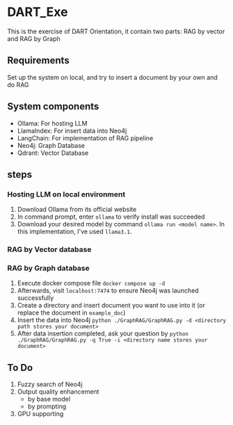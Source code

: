# DART_Exe
This is the exercise of DART Orientation, it contain two parts: RAG by vector and RAG by Graph

## Requirements
Set up the system on local, and try to insert a document by your own and do RAG

## System components
- Ollama: For hosting LLM
- LlamaIndex: For insert data into Neo4j
- LangChain: For implementation of RAG pipeline
- Neo4j: Graph Database
- Qdrant: Vector Database

## steps
### Hosting LLM on local environment
1. Download Ollama from its official website
2. In command prompt, enter `ollama` to verify install was succeeded
3. Download your desired model by command `ollama run <model name>`. In this implementation, I've used `llama3.1`.

### RAG by Vector database

### RAG by Graph database
1. Execute docker compose file
`docker compose up -d`
2. Afterwards, visit `localhost:7474` to ensure Neo4j was launched successfully
3. Create a directory and insert document you want to use into it (or replace the document in `example_doc`)
4. Insert the data into Neo4j
`python ./GraphRAG/GraphRAG.py -d <directory path stores your document>`
5. After data insertion completed, ask your question by
`python ./GraphRAG/GraphRAG.py -q True -i <directory name stores your document>`

## To Do
1. Fuzzy search of Neo4j
2. Output quality enhancement
    - by base model
    - by prompting
3. GPU supporting
